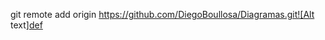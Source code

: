git remote add origin https://github.com/DiegoBoullosa/Diagramas.git![Alt text][def]

[def]: Dia1.drawio.svg